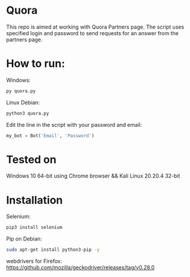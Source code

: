 # Quora
This repo is aimed at working with Quora Partners page. 
The script uses specified login and password to send requests for an answer from the partners page. 

# How to run:
Windows:
```python
py quora.py
```
Linux Debian:
```python
python3 quora.py
```
Edit the line in the script with your password and email:
```python
my_bot = Bot('Email', 'Password')
```
# Tested on
Windows 10 64-bit using Chrome browser &&
Kali Linux 20.20.4 32-bit
# Installation
Selenium:
```bash
pip3 install selenium
```
Pip on Debian:
```bash
sudo apt-get install python3-pip -y
```
webdrivers for Firefox:
https://github.com/mozilla/geckodriver/releases/tag/v0.28.0

